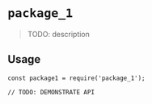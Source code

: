 # `package_1`

> TODO: description

## Usage

```
const package1 = require('package_1');

// TODO: DEMONSTRATE API
```
